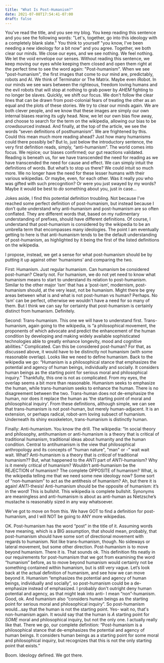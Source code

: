 ```yaml
---
title: "What Is Post-Humanism?"
date: 2021-07-08T17:54:41-07:00
draft: false
---
```


You've read the title, and you see my blog. You keep reading this sentence and you see the following words: "Let's, together, go into this ideology with a completely blank slate." You think to yourself "you know, I've been needing a new ideology for a bit now" and you agree.
Together, we both clear our minds. We close our eyes, and we see nothing. We feel nothing. We let the void envelope our senses. Without reading this sentence, we keep moving our eyes while keeping them closed and open them right at the perfect time to see the word again: "Post-humanism".
When we see "post-humanism", the first images that come to our mind are, predictably, robots and AI. We think of Terminator or The Matrix. Maybe even iRobot. In our minds we see wars between the righteous, freedom loving humans and the evil robots that will stop at nothing to grab power by *AHEM* fighting to no longer be slaves.
Quickly, we shift our focus. We don't follow the clear lines that can be drawn from post-colonial fears of treating the other as an equal and the plots of these stories. We try to clear our minds again. We are both clever people, and we know that these images are simply our own internal biases rearing its ugly head.
Now, we let our own bias flow away, and choose to search for the term on the wikipedia, allowing our bias to be crowdsourced instead.
And finally, at the top of the article, we see the words “seven definitions of posthumanism”. We are frightened by this. Could this mean much more reading ahead? Just how many humanisms  could there possibly be? But lo, just below the introductory sentence, the very first definition reads, simply, “anti-humanism”. 
The world comes into focus. We rejoice; our biases confirmed; our gut reactions validated. Reading is beneath us, for we have transcended the need for reading as we have transcended the need for cause and effect. We can simply intuit the definitions of words. 
But what’s to stop us there? We could intuit so much more. We no longer have the need for these lesser humans with their various wikipedias. Or maybe, even, for each other. Was it really *you* who was gifted with such precognition? Or were you just swayed by my words? Maybe it would be best to *do* something about you, just in case...

Jokes aside, I find this potential definition troubling. Not because I’ve reached some perfect definition of post-humanism, but instead because I don’t quite understand why anti-humanism and post-humanism are so often conflated. They are different words that, based on my rudimentary understanding of prefixes, should have different definitions. Of course, I understand that post-humanism is considered by the wikipedia to be an umbrella term that encompasses many ideologies. The point I am eventually getting to here is that anti-humanism tends to be the default understanding of post-humanism, as highlighted by it being the first of the listed definitions on the wikipedia.

I propose, instead, we get a sense for what post-humanism should be by putting it up against other ‘humanisms’ and comparing the two.

First: Humanism. Just regular humanism. Can humanism be considered post-human? Clearly not. For humanism, we do not yet need to know what humanism means to start to understand its relation to post-humanism. Similar to the other major ‘ism’ that has a ‘post-ism’, modernism, post-humanism should, at the very least, not be humanism. Might there be grey areas between what is and what is not post-human vs human? Perhaps. No ‘ism’ can be perfect, otherwise we wouldn't have a need for so many of them. But I think we can say for certainty that post-humanism is certainly distinct from humanism. Definitely.

Second: Trans-humanism. This one we will have to understand first. Trans-humanism, again going to the wikipedia, is “a philosophical movement, the proponents of which advocate and predict the enhancement of the human condition by developing and making widely available sophisticated technologies able to greatly enhance longevity, mood and cognitive abilities.” Complicated. Can this be considered post-human? For that, as discussed above, it would have to be distinctly not humanism (with some reasonable overlap). Looks like we need to define humanism. Back to the wikipedia we go: “Humanism is a philosophical stance that emphasizes the potential and agency of human beings, individually and socially. It considers human beings as the starting point for serious moral and philosophical inquiry.” Thankfully, this one is not as complicated. From my eyes, the overlap seems a bit more than reasonable. Humanism seeks to emphasize the human, while trans-humanism seeks to enhance the human. There is no disagreement between the two. Trans-human does not de-emphasize the human, nor does it replace the human as ‘the starting point of moral and philosophical inquiry’. From these definitions, although simple, we can see that trans-humanism is not post-human, but merely human-adjacent. It is an extension, or perhaps radical, robot-arm loving subsect of humanism. Underneath its shiny exoskeleton, trans-humanism is distinctly human.

Finally: Anti-humanism. You know the drill. The wikipedia: “In social theory and philosophy, antihumanism or anti-humanism is a theory that is critical of traditional humanism, traditional ideas about humanity and the human condition. Central to antihumanism is the view that philosophical anthropology and its concepts of "human nature", "man" or -” wait wait wait. What? Anti-humanism is a theory that is *critical* of traditional humanism?? But, what happened to the *ANTI* part of *ANTI*-humanism? Why is it merely critical of humanism? Wouldn’t anti-humanism be the REJECTION of humanism? The complete OPPOSITE of humanism? What, is the wikipedia telling me that we need some new ideology now? Some sort of “non-humanism” to act as the antithesis of humanism? Ah, but there it is again! *ANTI*-thesis! Anti-humanism should be the opposite of humanism: it’s in the word! This is bullshit. This wikipedia is complete bullshit. Synonyms are meaningless and anti-humanism is about as anti-human as Nietzsche’s mustache is reasonably sized in any way whatsoever.

We’ve got to move on from this. We have GOT to find a definition for post-humanism, and I will NOT be going to ANY more wikipedias. 

OK. Post-humanism has the word “post” in the title of it. Assuming words have meaning, which is a BIG assumption, that should mean, probably, that post-humanism should have some sort of directional movement with regards to humanism. Not like trans-humanism, though. No sideways or lateral movement, but some other direction. Post-humanism is to move beyond humanism. There it is. That sounds ok.
This definition fits neatly in our requirements for post-humanism that we got from examining the word “humanism” before, as to move beyond humanism would certainly not be something contained within humanism, but is still very vague. Let’s look back at the actual definition of humanism, and see how we can move beyond it. Humanism “emphasizes the potential and agency of human beings, individually and socially”, so post-humanism could be a de-emphasize instead of emphasized. I probably don't outright deny human potential and agency, as that might leak into anti- I mean “non”-humanism. Good, ok. And humanism also “considers human beings as the starting point for serious moral and philosophical inquiry”. So post-humanism would...say that the human is not the starting point. Yes- wait no, that's non-humanism again. It would say that the human is *A* starting point for *SOME* moral and philosophical inquiry, but not the only one. I actually really like that. There we go, our complete definition: “Post-humanism is a philosophical stance that de-emphasizes the potential and agency of human beings. It considers human beings as a starting point for some moral and philosophical inquiry, but recognizes that this is not the only starting point that exists.”

Boom. Ideology defined. We got there.
